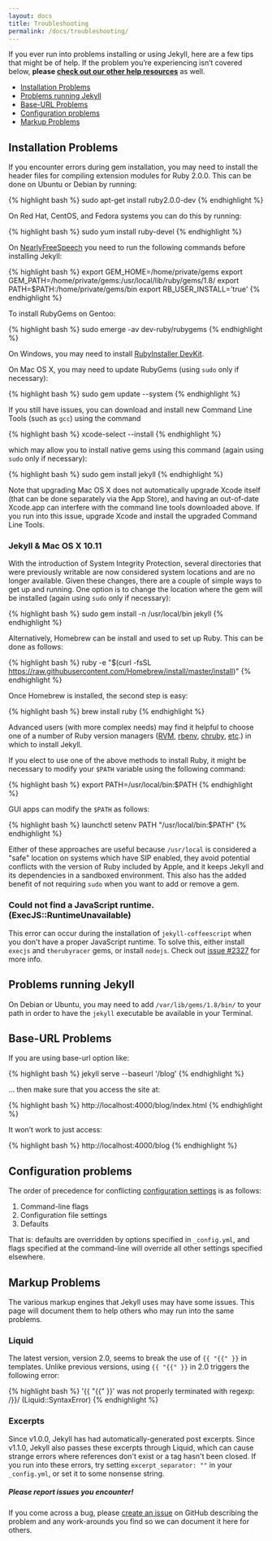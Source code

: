 ```yaml
---
layout: docs
title: Troubleshooting
permalink: /docs/troubleshooting/
---
```


If you ever run into problems installing or using Jekyll, here are a few tips
that might be of help. If the problem you’re experiencing isn’t covered below,
**please [check out our other help resources](/help/)** as well.

- [Installation Problems](#installation-problems)
- [Problems running Jekyll](#problems-running-jekyll)
- [Base-URL Problems](#base-url-problems)
- [Configuration problems](#configuration-problems)
- [Markup Problems](#markup-problems)

## Installation Problems

If you encounter errors during gem installation, you may need to install
the header files for compiling extension modules for Ruby 2.0.0. This
can be done on Ubuntu or Debian by running:

{% highlight bash %}
sudo apt-get install ruby2.0.0-dev
{% endhighlight %}

On Red Hat, CentOS, and Fedora systems you can do this by running:

{% highlight bash %}
sudo yum install ruby-devel
{% endhighlight %}

On [NearlyFreeSpeech](https://www.nearlyfreespeech.net/) you need to run the
following commands before installing Jekyll:

{% highlight bash %}
export GEM_HOME=/home/private/gems
export GEM_PATH=/home/private/gems:/usr/local/lib/ruby/gems/1.8/
export PATH=$PATH:/home/private/gems/bin
export RB_USER_INSTALL='true'
{% endhighlight %}

To install RubyGems on Gentoo:

{% highlight bash %}
sudo emerge -av dev-ruby/rubygems
{% endhighlight %}

On Windows, you may need to install [RubyInstaller
DevKit](https://wiki.github.com/oneclick/rubyinstaller/development-kit).

On Mac OS X, you may need to update RubyGems (using `sudo` only if necessary):

{% highlight bash %}
sudo gem update --system
{% endhighlight %}

If you still have issues, you can download and install new Command Line
Tools (such as `gcc`) using the command

{% highlight bash %}
xcode-select --install
{% endhighlight %}

which may allow you to install native gems using this command (again using
`sudo` only if necessary):

{% highlight bash %}
sudo gem install jekyll
{% endhighlight %}

Note that upgrading Mac OS X does not automatically upgrade Xcode itself
(that can be done separately via the App Store), and having an out-of-date
Xcode.app can interfere with the command line tools downloaded above. If
you run into this issue, upgrade Xcode and install the upgraded Command
Line Tools.

### Jekyll &amp; Mac OS X 10.11

With the introduction of System Integrity Protection, several directories
that were previously writable are now considered system locations and are no
longer available. Given these changes, there are a couple of simple ways to get up and
running.  One option is to change the location where the gem will be installed (again using
`sudo` only if necessary):

{% highlight bash %}
sudo gem install -n /usr/local/bin jekyll
{% endhighlight %}

Alternatively, Homebrew can be install and used to set up Ruby. This can be done as
follows:

{% highlight bash %}
ruby -e "$(curl -fsSL https://raw.githubusercontent.com/Homebrew/install/master/install)"
{% endhighlight %}

Once Homebrew is installed, the second step is easy:

{% highlight bash %}
brew install ruby
{% endhighlight %}

Advanced users (with more complex needs) may find it helpful to choose one of a
number of Ruby version managers ([RVM][], [rbenv][], [chruby][], [etc][].) in
which to install Jekyll.

[RVM]: https://rvm.io
[rbenv]: http://rbenv.org
[chruby]: https://github.com/postmodern/chruby
[etc]: https://github.com/rvm/rvm/blob/master/docs/alt.md

If you elect to use one of the above methods to install Ruby, it might be
necessary to modify your `$PATH` variable using the following command:

{% highlight bash %}
export PATH=/usr/local/bin:$PATH
{% endhighlight %}

GUI apps can modify the `$PATH` as follows:

{% highlight bash %}
launchctl setenv PATH "/usr/local/bin:$PATH"
{% endhighlight %}

Either of these approaches are useful because `/usr/local` is considered a
"safe" location on systems which have SIP enabled, they avoid potential
conflicts with the version of Ruby included by Apple, and it keeps Jekyll and
its dependencies in a sandboxed environment. This also has the added
benefit of not requiring `sudo` when you want to add or remove a gem.

### Could not find a JavaScript runtime. (ExecJS::RuntimeUnavailable)

This error can occur during the installation of `jekyll-coffeescript` when
you don't have a proper JavaScript runtime. To solve this, either install
`execjs` and `therubyracer` gems, or install `nodejs`. Check out
[issue #2327](https://github.com/jekyll/jekyll/issues/2327) for more info.

## Problems running Jekyll

On Debian or Ubuntu, you may need to add `/var/lib/gems/1.8/bin/` to your path
in order to have the `jekyll` executable be available in your Terminal.

## Base-URL Problems

If you are using base-url option like:

{% highlight bash %}
jekyll serve --baseurl '/blog'
{% endhighlight %}

… then make sure that you access the site at:

{% highlight bash %}
http://localhost:4000/blog/index.html
{% endhighlight %}

It won’t work to just access:

{% highlight bash %}
http://localhost:4000/blog
{% endhighlight %}

## Configuration problems

The order of precedence for conflicting [configuration settings](../configuration/)
is as follows:

1. Command-line flags
2. Configuration file settings
3. Defaults

That is: defaults are overridden by options specified in `_config.yml`,
and flags specified at the command-line will override all other settings
specified elsewhere.

## Markup Problems

The various markup engines that Jekyll uses may have some issues. This
page will document them to help others who may run into the same
problems.

### Liquid

The latest version, version 2.0, seems to break the use of `{{ "{{" }}` in
templates. Unlike previous versions, using `{{ "{{" }}` in 2.0 triggers the
following error:

{% highlight bash %}
'{{ "{{" }}' was not properly terminated with regexp: /\}\}/  (Liquid::SyntaxError)
{% endhighlight %}

### Excerpts

Since v1.0.0, Jekyll has had automatically-generated post excerpts. Since
v1.1.0, Jekyll also passes these excerpts through Liquid, which can cause
strange errors where references don't exist or a tag hasn't been closed. If you
run into these errors, try setting `excerpt_separator: ""` in your
`_config.yml`, or set it to some nonsense string.

<div class="note">
  <h5>Please report issues you encounter!</h5>
  <p>
  If you come across a bug, please <a href="{{ site.help_url }}/issues/new">create an issue</a>
  on GitHub describing the problem and any work-arounds you find so we can
  document it here for others.
  </p>
</div>
